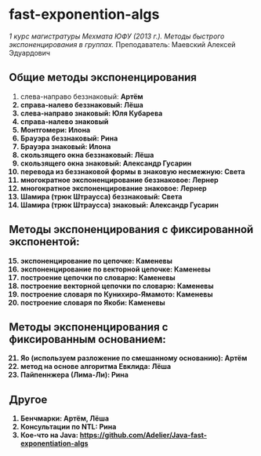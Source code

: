 fast-exponention-algs
=====================
*1 курс магистратуры Мехмата ЮФУ (2013 г.). Методы быстрого экспоненцирования в группах.*
Преподаватель: Маевский Алексей Эдуардович

Общие методы экспоненцирования
------------------------------

1.  слева-направо беззнаковый: <b>Артём
2.  справа-налево беззнаковый: <b>Лёша
3.  слева-направо знаковый: <b>Юля Кубарева
4.  справа-налево знаковый
5.  Монтгомери: <b>Илона
6.  Брауэра беззнаковый: <b>Рина
7.  Брауэра знаковый: <b>Илона
8.  скользящего окна беззнаковый: <b>Лёша
9.  скользящего окна знаковый: <b>Александр Гусарин
10. перевода из беззнаковой формы в знаковую несмежную: <b>Света
11. многократное экспоненцирование беззнаковое: <b>Лернер
12. многократное экспоненцирование знаковое: <b>Лернер
13. Шамира (трюк Штраусса) беззнаковый: <b>Света
14. Шамира (трюк Штраусса) знаковый: <b>Александр Гусарин

Методы экспоненцирования с фиксированной экспонентой: 
-----------------------------------------------------
15. экспоненцирование по цепочке: <b>Каменевы
16. экспоненцирование по векторной цепочке: <b>Каменевы
17. построение цепочки по словарю: <b>Каменевы
18. построение векторной цепочки по словарю: <b>Каменевы
19. построение словаря по Кунихиро-Ямамото: <b>Каменевы
20. построение словаря по Якоби: <b>Каменевы

Методы экспоненцирования с фиксированным основанием:
----------------------------------------------------
21. Яо (используем разложение по смешанному основанию): <b>Артём
22. метод на основе алгоритма Евклида: <b>Лёша
23. Пайпеннжера (Лима-Ли): <b>Рина

Другое
----------------------------------------------------
1. Бенчмарки: <b>Артём, Лёша
2. Консультации по NTL: <b>Рина
3. Кое-что на Java: https://github.com/Adelier/Java-fast-exponentiation-algs
